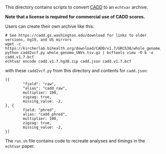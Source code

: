 This directory contains scripts to convert [CADD](https://cadd.gs.washington.edu/download) to an `echtvar` archive.

**Note that a license is required for commercial use of CADD scores.**

Users can create their own archive like this:
```
# See https://cadd.gs.washington.edu/download for links to older versions, hg19, and US mirrors
wget -c https://kircherlab.bihealth.org/download/CADD/v1.7/GRCh38/whole_genome_SNVs.tsv.gz
python cadd2vcf.py whole_genome_SNVs.tsv.gz | bcftools view -O b -o cadd.v1.7.bcf
echtvar encode cadd.v1.7.hg38.zip cadd.json cadd.v1.7.bcf
```

with these `cadd2vcf.py` from this directory and contents for `cadd.json`:
```
[{
        "field": "raw",
        "alias": "cadd_raw",
        multiplier: 100,
        zigzag: true,
        missing_value: -2,
}, {
        field: "phred",
        alias: "cadd_phred",
        multiplier: 100,
        zigzag: true,
        missing_value: -2,
}]
```


The `run.sh` file contains code to recreate analyses and timings in the
`echtvar` paper.
